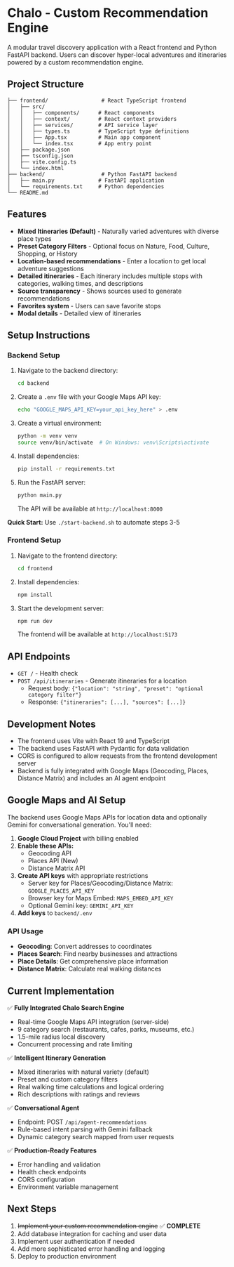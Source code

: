 # Chalo - Custom Recommendation Engine

A modular travel discovery application with a React frontend and Python FastAPI backend. Users can discover hyper-local adventures and itineraries powered by a custom recommendation engine.

## Project Structure

```
├── frontend/                 # React TypeScript frontend
│   ├── src/
│   │   ├── components/      # React components
│   │   ├── context/         # React context providers
│   │   ├── services/        # API service layer
│   │   ├── types.ts         # TypeScript type definitions
│   │   ├── App.tsx          # Main app component
│   │   └── index.tsx        # App entry point
│   ├── package.json
│   ├── tsconfig.json
│   ├── vite.config.ts
│   └── index.html
├── backend/                  # Python FastAPI backend
│   ├── main.py              # FastAPI application
│   └── requirements.txt     # Python dependencies
└── README.md
```

## Features

- **Mixed Itineraries (Default)** - Naturally varied adventures with diverse place types
- **Preset Category Filters** - Optional focus on Nature, Food, Culture, Shopping, or History
- **Location-based recommendations** - Enter a location to get local adventure suggestions
- **Detailed itineraries** - Each itinerary includes multiple stops with categories, walking times, and descriptions
- **Source transparency** - Shows sources used to generate recommendations
- **Favorites system** - Users can save favorite stops
- **Modal details** - Detailed view of itineraries

## Setup Instructions

### Backend Setup

1. Navigate to the backend directory:
   ```bash
   cd backend
   ```

2. Create a `.env` file with your Google Maps API key:
   ```bash
   echo "GOOGLE_MAPS_API_KEY=your_api_key_here" > .env
   ```

3. Create a virtual environment:
   ```bash
   python -m venv venv
   source venv/bin/activate  # On Windows: venv\Scripts\activate
   ```

4. Install dependencies:
   ```bash
   pip install -r requirements.txt
   ```

5. Run the FastAPI server:
   ```bash
   python main.py
   ```
   
   The API will be available at `http://localhost:8000`

**Quick Start:** Use `./start-backend.sh` to automate steps 3-5

### Frontend Setup

1. Navigate to the frontend directory:
   ```bash
   cd frontend
   ```

2. Install dependencies:
   ```bash
   npm install
   ```

3. Start the development server:
   ```bash
   npm run dev
   ```
   
   The frontend will be available at `http://localhost:5173`

## API Endpoints

- `GET /` - Health check
- `POST /api/itineraries` - Generate itineraries for a location
  - Request body: `{"location": "string", "preset": "optional category filter"}`
  - Response: `{"itineraries": [...], "sources": [...]}`

## Development Notes

- The frontend uses Vite with React 19 and TypeScript
- The backend uses FastAPI with Pydantic for data validation
- CORS is configured to allow requests from the frontend development server
- Backend is fully integrated with Google Maps (Geocoding, Places, Distance Matrix) and includes an AI agent endpoint

## Google Maps and AI Setup

The backend uses Google Maps APIs for location data and optionally Gemini for conversational generation. You'll need:

1. **Google Cloud Project** with billing enabled
2. **Enable these APIs:**
   - Geocoding API
   - Places API (New)
   - Distance Matrix API
3. **Create API keys** with appropriate restrictions
   - Server key for Places/Geocoding/Distance Matrix: `GOOGLE_PLACES_API_KEY`
   - Browser key for Maps Embed: `MAPS_EMBED_API_KEY`
   - Optional Gemini key: `GEMINI_API_KEY`
4. **Add keys** to `backend/.env`

### API Usage
- **Geocoding**: Convert addresses to coordinates
- **Places Search**: Find nearby businesses and attractions
- **Place Details**: Get comprehensive place information
- **Distance Matrix**: Calculate real walking distances

## Current Implementation

✅ **Fully Integrated Chalo Search Engine**
- Real-time Google Maps API integration (server-side)
- 9 category search (restaurants, cafes, parks, museums, etc.)
- 1.5-mile radius local discovery
- Concurrent processing and rate limiting

✅ **Intelligent Itinerary Generation**
- Mixed itineraries with natural variety (default)
- Preset and custom category filters
- Real walking time calculations and logical ordering
- Rich descriptions with ratings and reviews

✅ **Conversational Agent**
- Endpoint: POST `/api/agent-recommendations`
- Rule-based intent parsing with Gemini fallback
- Dynamic category search mapped from user requests

✅ **Production-Ready Features**
- Error handling and validation
- Health check endpoints
- CORS configuration
- Environment variable management

## Next Steps

1. ~~Implement your custom recommendation engine~~ ✅ **COMPLETE**
2. Add database integration for caching and user data
3. Implement user authentication if needed
4. Add more sophisticated error handling and logging
5. Deploy to production environment